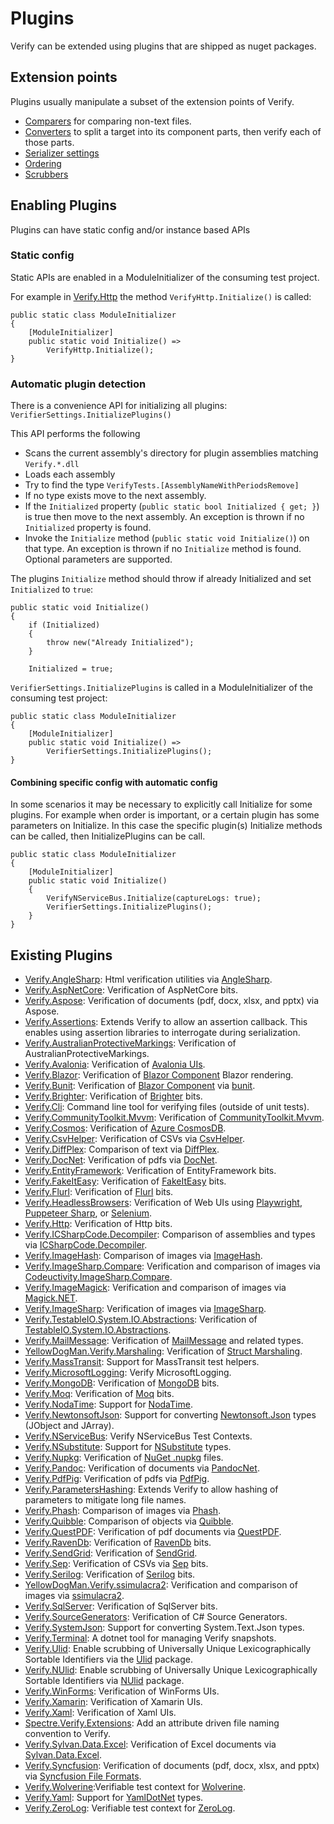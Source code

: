 <!--
GENERATED FILE - DO NOT EDIT
This file was generated by [MarkdownSnippets](https://github.com/SimonCropp/MarkdownSnippets).
Source File: /docs/mdsource/plugins.source.md
To change this file edit the source file and then run MarkdownSnippets.
-->

# Plugins

Verify can be extended using plugins that are shipped as nuget packages.


## Extension points

Plugins usually manipulate a subset of the extension points of Verify.

 * [Comparers](comparer.md) for comparing non-text files.
 * [Converters](converter.md) to split a target into its component parts, then verify each of those parts.
 * [Serializer settings](serializer-settings.md)
 * [Ordering](ordering.md)
 * [Scrubbers](scrubbers.md)


## Enabling Plugins

Plugins can have static config and/or instance based APIs


### Static config

Static APIs are enabled in a ModuleInitializer of the consuming test project.

For example in [Verify.Http](https://github.com/VerifyTests/Verify.Http) the method `VerifyHttp.Initialize()` is called:

```
public static class ModuleInitializer
{
    [ModuleInitializer]
    public static void Initialize() =>
        VerifyHttp.Initialize();
}
```

### Automatic plugin detection

There is a convenience API for initializing all plugins: `VerifierSettings.InitializePlugins()`

This API performs the following

 * Scans the current assembly's directory for plugin assemblies matching `Verify.*.dll`
 * Loads each assembly
 * Try to find the type `VerifyTests.[AssemblyNameWithPeriodsRemove]`
 * If no type exists move to the next assembly.
 * If the `Initialized` property (`public static bool Initialized { get; }`) is true then move to the next assembly. An exception is thrown if no `Initialized` property is found.
 * Invoke the `Initialize` method (`public static void Initialize()`) on that type. An exception is thrown if no `Initialize` method is found. Optional parameters are supported.

The plugins `Initialize` method should throw if already Initialized and set `Initialized` to `true`:

```
public static void Initialize()
{
    if (Initialized)
    {
        throw new("Already Initialized");
    }

    Initialized = true;
```

`VerifierSettings.InitializePlugins` is called in a ModuleInitializer of the consuming test project:

```
public static class ModuleInitializer
{
    [ModuleInitializer]
    public static void Initialize() =>
        VerifierSettings.InitializePlugins();
}
```


#### Combining specific config with automatic config

In some scenarios it may be necessary to explicitly call Initialize for some plugins. For example when order is important, or a certain plugin has some parameters on Initialize. In this case the specific plugin(s) Initialize methods can be called, then InitializePlugins can be call.

```
public static class ModuleInitializer
{
    [ModuleInitializer]
    public static void Initialize()
    {
        VerifyNServiceBus.Initialize(captureLogs: true);
        VerifierSettings.InitializePlugins();
    }
}
```


## Existing Plugins

* [Verify.AngleSharp](https://github.com/VerifyTests/Verify.AngleSharp): Html verification utilities via [AngleSharp](https://github.com/AngleSharp/AngleSharp).<!-- include: plugin-list. path: /docs/mdsource/plugin-list.include.md -->
* [Verify.AspNetCore](https://github.com/VerifyTests/Verify.AspNetCore): Verification of AspNetCore bits.
* [Verify.Aspose](https://github.com/VerifyTests/Verify.Aspose): Verification of documents (pdf, docx, xlsx, and pptx) via Aspose.
* [Verify.Assertions](https://github.com/VerifyTests/Verify.Assertions): Extends Verify to allow an assertion callback. This enables using assertion libraries to interrogate during serialization.
* [Verify.AustralianProtectiveMarkings](https://github.com/pmcau/AustralianProtectiveMarkings): Verification of AustralianProtectiveMarkings.
* [Verify.Avalonia](https://github.com/VerifyTests/Verify.Avalonia): Verification of [Avalonia UIs](https://avaloniaui.net/).
* [Verify.Blazor](https://github.com/VerifyTests/Verify.Blazor): Verification of [Blazor Component](https://docs.microsoft.com/en-us/aspnet/core/blazor/#components) Blazor rendering.
* [Verify.Bunit](https://github.com/VerifyTests/Verify.Bunit): Verification of [Blazor Component](https://docs.microsoft.com/en-us/aspnet/core/blazor/#components) via [bunit](https://bunit.egilhansen.com).
* [Verify.Brighter](https://github.com/VerifyTests/Verify.Brighter): Verification of [Brighter](https://www.goparamore.io/) bits.
* [Verify.Cli](https://github.com/flcdrg/Verify.Cli): Command line tool for verifying files (outside of unit tests).
* [Verify.CommunityToolkit.Mvvm](https://github.com/VerifyTests/Verify.CommunityToolkit.Mvvm): Verification of [CommunityToolkit.Mvvm](https://learn.microsoft.com/en-us/dotnet/communitytoolkit/mvvm/).
* [Verify.Cosmos](https://github.com/VerifyTests/Verify.Cosmos): Verification of [Azure CosmosDB](https://docs.microsoft.com/en-us/azure/cosmos-db/).
* [Verify.CsvHelper](https://github.com/VerifyTests/Verify.CsvHelper): Verification of CSVs via [CsvHelper](https://joshclose.github.io/CsvHelper/).
* [Verify.DiffPlex](https://github.com/VerifyTests/Verify.DiffPlex): Comparison of text via [DiffPlex](https://github.com/mmanela/diffplex).
* [Verify.DocNet](https://github.com/VerifyTests/Verify.DocNet): Verification of pdfs via [DocNet](https://github.com/GowenGit/docnet).
* [Verify.EntityFramework](https://github.com/VerifyTests/Verify.EntityFramework): Verification of EntityFramework bits.
* [Verify.FakeItEasy](https://github.com/VerifyTests/Verify.FakeItEasy): Verification of [FakeItEasy](https://fakeiteasy.github.io/) bits.
* [Verify.Flurl](https://github.com/VerifyTests/Verify.Flurl): Verification of [Flurl](https://flurl.dev/) bits.
* [Verify.HeadlessBrowsers](https://github.com/VerifyTests/Verify.HeadlessBrowsers): Verification of Web UIs using [Playwright](https://github.com/microsoft/playwright-sharp), [Puppeteer Sharp](https://github.com/hardkoded/puppeteer-sharp), or [Selenium](https://www.selenium.dev).
* [Verify.Http](https://github.com/VerifyTests/Verify.Http): Verification of Http bits.
* [Verify.ICSharpCode.Decompiler](https://github.com/VerifyTests/Verify.ICSharpCode.Decompiler): Comparison of assemblies and types via [ICSharpCode.Decompiler](https://github.com/icsharpcode/ILSpy/wiki/Getting-Started-With-ICSharpCode.Decompiler).
* [Verify.ImageHash](https://github.com/VerifyTests/Verify.ImageHash): Comparison of images via [ImageHash](https://github.com/coenm/ImageHash).
* [Verify.ImageSharp.Compare](https://github.com/VerifyTests/Verify.ImageSharp.Compare): Verification and comparison of images via [Codeuctivity.ImageSharp.Compare](https://github.com/Codeuctivity/ImageSharp.Compare).
* [Verify.ImageMagick](https://github.com/VerifyTests/Verify.ImageMagick): Verification and comparison of images via [Magick.NET](https://github.com/dlemstra/Magick.NET).
* [Verify.ImageSharp](https://github.com/VerifyTests/Verify.ImageSharp): Verification of images via [ImageSharp](https://github.com/SixLabors/ImageSharp).
* [Verify.TestableIO.System.IO.Abstractions](https://github.com/VerifyTests/Verify.TestableIO.System.IO.Abstractions): Verification of [TestableIO.System.IO.Abstractions](https://github.com/TestableIO/System.IO.Abstractions).
* [Verify.MailMessage](https://github.com/VerifyTests/Verify.MailMessage): Verification of [MailMessage](https://learn.microsoft.com/en-us/dotnet/api/system.net.mail.mailmessage) and related types.
* [YellowDogMan.Verify.Marshaling](https://github.com/Yellow-Dog-Man/Verify.Marshaling): Verification of [Struct Marshaling](https://learn.microsoft.com/en-us/dotnet/standard/native-interop/customize-struct-marshalling).
* [Verify.MassTransit](https://github.com/VerifyTests/Verify.MassTransit): Support for MassTransit test helpers.
* [Verify.MicrosoftLogging](https://github.com/VerifyTests/Verify.MicrosoftLogging): Verify MicrosoftLogging.
* [Verify.MongoDB](https://github.com/flcdrg/Verify.MongoDB): Verification of [MongoDB](https://www.mongodb.com/) bits.
* [Verify.Moq](https://github.com/VerifyTests/Verify.Moq): Verification of [Moq](https://github.com/moq/moq4) bits.
* [Verify.NodaTime](https://github.com/VerifyTests/Verify.NodaTime): Support for [NodaTime](https://nodatime.org/).
* [Verify.NewtonsoftJson](https://github.com/VerifyTests/Verify.NewtonsoftJson): Support for converting [Newtonsoft.Json](https://github.com/JamesNK/Newtonsoft.Json) types (JObject and JArray).
* [Verify.NServiceBus](https://github.com/VerifyTests/Verify.NServiceBus): Verify NServiceBus Test Contexts.
* [Verify.NSubstitute](https://github.com/VerifyTests/Verify.NSubstitute): Support for [NSubstitute](https://nsubstitute.github.io/) types.
* [Verify.Nupkg](https://github.com/MattKotsenas/Verify.Nupkg/): Verification of [NuGet .nupkg](https://learn.microsoft.com/en-us/nuget/what-is-nuget) files.
* [Verify.Pandoc](https://github.com/VerifyTests/Verify.Pandoc): Verification of documents via [PandocNet](https://github.com/SimonCropp/PandocNet).
* [Verify.PdfPig](https://github.com/VerifyTests/Verify.PdfPig): Verification of pdfs via [PdfPig](https://github.com/UglyToad/PdfPig).
* [Verify.ParametersHashing](https://github.com/VerifyTests/Verify.ParametersHashing): Extends Verify to allow hashing of parameters to mitigate long file names.
* [Verify.Phash](https://github.com/VerifyTests/Verify.Phash): Comparison of images via [Phash](https://github.com/pgrho/phash).
* [Verify.Quibble](https://github.com/VerifyTests/Verify.Quibble): Comparison of objects via [Quibble](https://github.com/nrkno/Quibble).
* [Verify.QuestPDF](https://github.com/VerifyTests/Verify.QuestPDF): Verification of pdf documents via [QuestPDF](https://www.questpdf.com/).
* [Verify.RavenDb](https://github.com/VerifyTests/Verify.RavenDb): Verification of [RavenDb](https://ravendb.net) bits.
* [Verify.SendGrid](https://github.com/VerifyTests/Verify.SendGrid): Verification of [SendGrid](https://github.com/sendgrid/sendgrid-csharp).
* [Verify.Sep](https://github.com/VerifyTests/Verify.Sep): Verification of CSVs via [Sep](https://github.com/nietras/Sep) bits.
* [Verify.Serilog](https://github.com/VerifyTests/Verify.Serilog): Verification of [Serilog](https://serilog.net/) bits.
* [YellowDogMan.Verify.ssimulacra2](https://github.com/Yellow-Dog-Man/Verify.ssimulacra2): Verification and comparison of images via [ssimulacra2](https://github.com/cloudinary/ssimulacra2).
* [Verify.SqlServer](https://github.com/VerifyTests/Verify.SqlServer): Verification of SqlServer bits.
* [Verify.SourceGenerators](https://github.com/VerifyTests/Verify.SourceGenerators): Verification of C# Source Generators.
* [Verify.SystemJson](https://github.com/VerifyTests/Verify.SystemJson): Support for converting System.Text.Json types.
* [Verify.Terminal](https://github.com/VerifyTests/Verify.Terminal): A dotnet tool for managing Verify snapshots.
* [Verify.Ulid](https://github.com/VerifyTests/Verify.Ulid): Enable scrubbing of Universally Unique Lexicographically Sortable Identifiers via the [Ulid](https://github.com/Cysharp/Ulid) package.
* [Verify.NUlid](https://github.com/VerifyTests/Verify.NUlid): Enable scrubbing of Universally Unique Lexicographically Sortable Identifiers via [NUlid](https://github.com/RobThree/NUlid) package.
* [Verify.WinForms](https://github.com/VerifyTests/Verify.WinForms): Verification of WinForms UIs.
* [Verify.Xamarin](https://github.com/VerifyTests/Verify.Xamarin): Verification of Xamarin UIs.
* [Verify.Xaml](https://github.com/VerifyTests/Verify.Xaml): Verification of Xaml UIs.
* [Spectre.Verify.Extensions](https://github.com/spectresystems/spectre.verify.extensions): Add an attribute driven file naming convention to Verify.
* [Verify.Sylvan.Data.Excel](https://github.com/VerifyTests/Verify.Sylvan.Data.Excel): Verification of Excel documents via [Sylvan.Data.Excel](https://github.com/MarkPflug/Sylvan.Data.Excel/).
* [Verify.Syncfusion](https://github.com/VerifyTests/Verify.Syncfusion): Verification of documents (pdf, docx, xlsx, and pptx) via [Syncfusion File Formats](https://help.syncfusion.com/file-formats/introduction).
* [Verify.Wolverine](https://github.com/VerifyTests/Verify.Wolverine):Verifiable test context for [Wolverine](https://github.com/JasperFx/wolverine).
* [Verify.Yaml](https://github.com/VerifyTests/Verify.Yaml): Support for [YamlDotNet](https://github.com/aaubry/YamlDotNet) types.
* [Verify.ZeroLog](https://github.com/VerifyTests/Verify.ZeroLog): Verifiable test context for [ZeroLog](https://github.com/Abc-Arbitrage/ZeroLog).
<!-- endInclude -->
